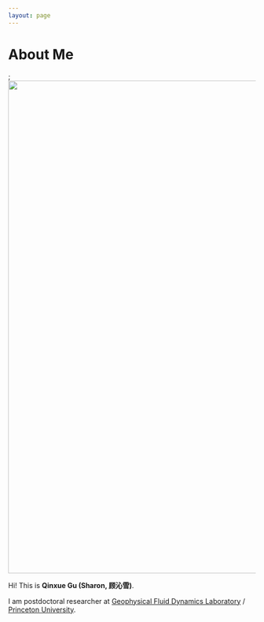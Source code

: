 ```yaml
---
layout: page
---
```


# About Me

; <img src="https://guqinxue.github.io/profile.jpg" class="floatpic" width="600" height="1000">

Hi! This is **Qinxue Gu (Sharon, 顾沁雪)**.

I am postdoctoral researcher at [Geophysical Fluid Dynamics Laboratory](https://www.gfdl.noaa.gov/) / [Princeton University](https://aos.princeton.edu/).

<br>
